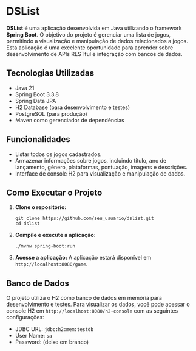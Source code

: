 # DSList

**DSList** é uma aplicação desenvolvida em Java utilizando o framework **Spring Boot**. O objetivo do projeto é gerenciar uma lista de jogos, permitindo a visualização e manipulação de dados relacionados a jogos. Esta aplicação é uma excelente oportunidade para aprender sobre desenvolvimento de APIs RESTful e integração com bancos de dados.

## Tecnologias Utilizadas

- Java 21
- Spring Boot 3.3.8
- Spring Data JPA
- H2 Database (para desenvolvimento e testes)
- PostgreSQL (para produção)
- Maven como gerenciador de dependências

## Funcionalidades

- Listar todos os jogos cadastrados.
- Armazenar informações sobre jogos, incluindo título, ano de lançamento, gênero, plataformas, pontuação, imagens e descrições.
- Interface de console H2 para visualização e manipulação de dados.

## Como Executar o Projeto

1. **Clone o repositório:**
   ```
   git clone https://github.com/seu_usuario/dslist.git
   cd dslist
   ```

2. **Compile e execute a aplicação:**
   ```
   ./mvnw spring-boot:run
   ```

3. **Acesse a aplicação:**
   A aplicação estará disponível em `http://localhost:8080/game`.

## Banco de Dados

O projeto utiliza o H2 como banco de dados em memória para desenvolvimento e testes. Para visualizar os dados, você pode acessar o console H2 em `http://localhost:8080/h2-console` com as seguintes configurações:

- JDBC URL: `jdbc:h2:mem:testdb`
- User Name: `sa`
- Password: (deixe em branco)




